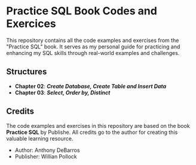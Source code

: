 # Practice SQL Book Codes and Exercices

This repository contains all the code examples and exercises from the "Practice SQL" book. 
It serves as my personal guide for practicing and enhancing my SQL skills through real-world examples and challenges.

## Structures
- **Chapter 02**: ***Create Database, Create Table and Insert Data***
- **Chapter 03**: ***Select, Order by, Distinct*** 

## Credits
The code examples and exercises in this repository are based on the book **Practice SQL** by 
Publishe. All credits go to the author for creating this valuable learning resource.
- Author: Anthony DeBarros
- Publisher: Willian Pollock
